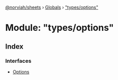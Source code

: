 [@norviah/sheets](../README.md) › [Globals](../globals.md) › ["types/options"](_types_options_.md)

# Module: "types/options"

## Index

### Interfaces

* [Options](../interfaces/_types_options_.options.md)
